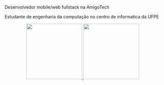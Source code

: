 
<div>
  <p>Desenvolvedor mobile/web fullstack na AmigoTech</p>
  <p>Estudante de engenharia da computação no centro de informatica da UFPE</p>
</div>
<div align="center">
  <a href="https://github.com/Mlcarvalho1">
  <img height="180em" src="https://github-readme-stats.vercel.app/api?username=Mlcarvalho1&show_icons=true&theme=dark&include_all_commits=true&count_private=true"/>
  <img height="180em" src="https://github-readme-stats.vercel.app/api/top-langs/?username=Mlcarvalho1&layout=compact&langs_count=7&theme=dark"/>    
</div>
